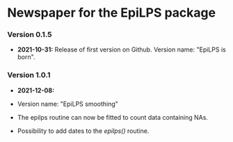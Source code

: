 # Newspaper for the EpiLPS package #

### Version 0.1.5 ###

* **2021-10-31:** Release of first version on Github. Version name: "EpiLPS is born".

### Version 1.0.1 ###

* **2021-12-08:** 

* Version name: "EpiLPS smoothing"
* The epilps routine can now be fitted to count data containing NAs.
* Possibility to add dates to the *epilps()* routine.


